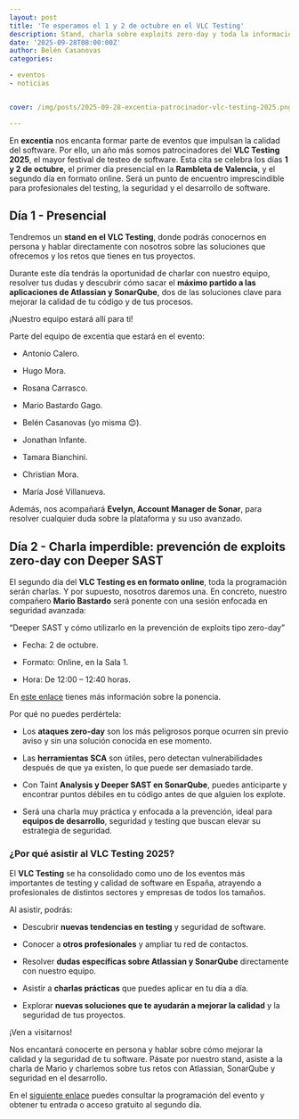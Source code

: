 ```yaml
---
layout: post
title: 'Te esperamos el 1 y 2 de octubre en el VLC Testing'
description: Stand, charla sobre exploits zero-day y toda la información de Atlassian y SonarQube.
date: '2025-09-28T08:00:00Z'
author: Belén Casanovas
categories:

- eventos
- noticias


cover: /img/posts/2025-09-28-excentia-patrocinador-vlc-testing-2025.png

---
```


En **excentia** nos encanta formar parte de eventos que impulsan la calidad del software. Por ello, un año más somos patrocinadores del **VLC Testing 2025**, el mayor festival de testeo de software. Esta cita se celebra los días **1 y 2 de octubre**, el primer día presencial en la **Rambleta de Valencia**, y el segundo día en formato online. Será un punto de encuentro imprescindible para profesionales del testing, la seguridad y el desarrollo de software.

## Día 1 - Presencial

Tendremos un **stand en el VLC Testing**, donde podrás conocernos en persona y hablar directamente con nosotros sobre las soluciones que ofrecemos y los retos que tienes en tus proyectos.

Durante este día tendrás la oportunidad de charlar con nuestro equipo, resolver tus dudas y descubrir cómo sacar el **máximo partido a las aplicaciones de Atlassian y SonarQube**, dos de las soluciones clave para mejorar la calidad de tu código y de tus procesos.

¡Nuestro equipo estará allí para ti!

Parte del equipo de excentia que estará en el evento:

- Antonio Calero. <br>

- Hugo Mora. <br>

- Rosana Carrasco. <br>

- Mario Bastardo Gago. <br>

- Belén Casanovas (yo misma 😊). <br>

- Jonathan Infante. <br>

- Tamara Bianchini. <br>

- Christian Mora. <br>

- María José Villanueva. <br>

Además, nos acompañará **Evelyn, Account Manager de Sonar**, para resolver cualquier duda sobre la plataforma y su uso avanzado.

## Día 2 - Charla imperdible: prevención de exploits zero-day con Deeper SAST

El segundo día del **VLC Testing es en formato online**, toda la programación serán charlas. Y por supuesto, nosotros daremos una. En concreto, nuestro compañero **Mario Bastardo** será ponente con una sesión enfocada en seguridad avanzada:

“Deeper SAST y cómo utilizarlo en la prevención de exploits tipo zero-day”

- Fecha: 2 de octubre. <br>

- Formato: Online, en la Sala 1. <br>

- Hora: De 12:00 – 12:40 horas. <br>

En [este enlace](https://vlctesting.es/ponencia/deeper-sast-y-como-utilizarlo-en-la-prevencion-de-exploits-zero-day/) tienes más información sobre la ponencia. 

Por qué no puedes perdértela:

- Los **ataques zero-day** son los más peligrosos porque ocurren sin previo aviso y sin una solución conocida en ese momento. <br>

- Las **herramientas SCA** son útiles, pero detectan vulnerabilidades después de que ya existen, lo que puede ser demasiado tarde. <br>

- Con Taint **Analysis y Deeper SAST en SonarQube**, puedes anticiparte y encontrar puntos débiles en tu código antes de que alguien los explote. <br>

- Será una charla muy práctica y enfocada a la prevención, ideal para **equipos de desarrollo**, seguridad y testing que buscan elevar su estrategia de seguridad.

### ¿Por qué asistir al VLC Testing 2025?

El **VLC Testing** se ha consolidado como uno de los eventos más importantes de testing y calidad de software en España, atrayendo a profesionales de distintos sectores y empresas de todos los tamaños.

Al asistir, podrás:

- Descubrir **nuevas tendencias en testing** y seguridad de software.

- Conocer a **otros profesionales** y ampliar tu red de contactos.

- Resolver **dudas específicas sobre Atlassian y SonarQube** directamente con nuestro equipo.

- Asistir a **charlas prácticas** que puedes aplicar en tu día a día.

- Explorar **nuevas soluciones que te ayudarán a mejorar la calidad** y la seguridad de tus proyectos.

¡Ven a visitarnos!

Nos encantará conocerte en persona y hablar sobre cómo mejorar la calidad y la seguridad de tu software. Pásate por nuestro stand, asiste a la charla de Mario y charlemos sobre tus retos con Atlassian, SonarQube y seguridad en el desarrollo.

En el [siguiente enlace](https://vlctesting.es/programa/) puedes consultar la programación del evento y obtener tu entrada o acceso gratuito al segundo día. 